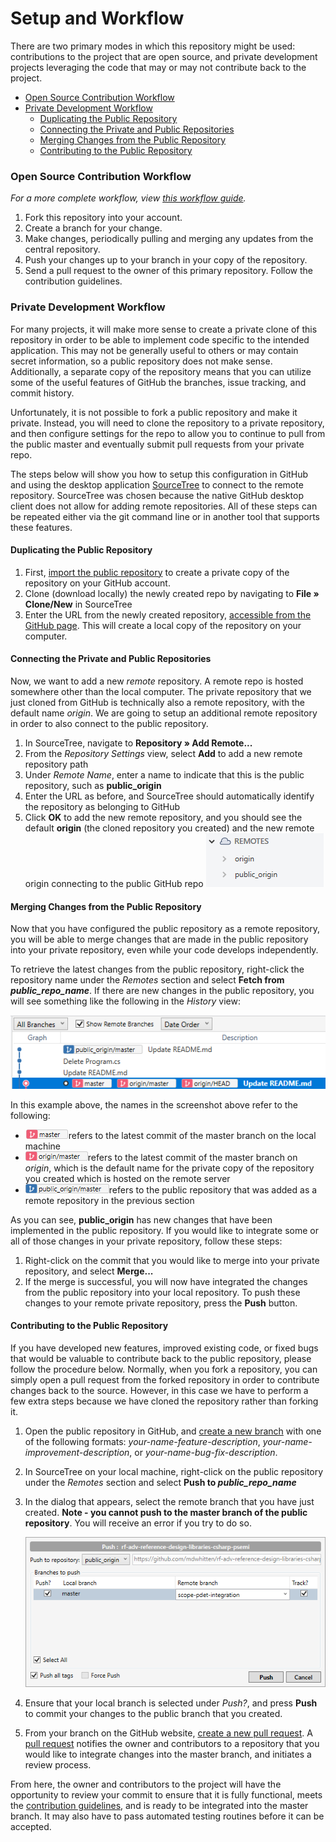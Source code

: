 # Setup and Workflow

There are two primary modes in which this repository might be used: contributions to the project that are open source, and private development projects leveraging the code that may or may not contribute back to the project.

+ [Open Source Contribution Workflow](#open-source-contribution-workflow)
+ [Private Development Workflow](#private-development-workflow)
	- [Duplicating the Public Repository](#duplicating-the-public-repository)
	- [Connecting the Private and Public Repositories](#connecting-the-private-and-public-repositories)
	- [Merging Changes from the Public Repository](#merging-changes-from-the-public-repository)
	- [Contributing to the Public Repository](#contributing-to-the-public-repository)



### Open Source Contribution Workflow

*For a more complete workflow, view [this workflow guide](https://decibel.ni.com/content/docs/DOC-37417).*

1. Fork this repository into your account.
2. Create a branch for your change.
3. Make changes, periodically pulling and merging any updates from the central repository.
4. Push your changes up to your branch in your copy of the repository.
5. Send a pull request to the owner of this primary repository. Follow the contribution guidelines.



### Private Development Workflow

For many projects, it will make more sense to create a private clone of this repository in order to be able to implement code specific to the intended application. This may not be generally useful to others or may contain secret information, so a public repository does not make sense. Additionally, a separate copy of the repository means that you can utilize some of the useful features of GitHub the branches, issue tracking, and commit history.

Unfortunately, it is not possible to fork a public repository and make it private. Instead, you will need to clone the repository to a private repository, and then configure settings for the repo to allow you to continue to pull from the public master and eventually submit pull requests from your private repo.

The steps below will show you how to setup this configuration in GitHub and using the desktop application [SourceTree](https://www.sourcetreeapp.com/) to connect to the remote repository. SourceTree was chosen because the native GitHub desktop client does not allow for adding remote repositories. All of these steps can be repeated either via the git command line or in another tool that supports these features.

#### Duplicating the Public Repository

1. First, [import the public repository](https://help.github.com/en/articles/importing-a-repository-with-github-importer) to create a private copy of the repository on your GitHub account.
2. Clone (download locally) the newly created repo by navigating to **File » Clone/New** in SourceTree
3. Enter the URL from the newly created repository, [accessible from the GitHub page](https://help.github.com/en/articles/which-remote-url-should-i-use). This will create a local copy of the repository on your computer.

#### Connecting the Private and Public Repositories

Now, we want to add a new *remote* repository. A remote repo is hosted somewhere other than the local computer. The private repository that we just cloned from GitHub is technically also a remote repository, with the default name *origin*. We are going to setup an additional remote repository in order to also connect to the public repository. 

1. In SourceTree, navigate to **Repository » Add Remote...** 
2. From the *Repository Settings* view, select **Add** to add a new remote repository path
3. Under *Remote Name*, enter a name to indicate that this is the public repository, such as **public_origin**
4. Enter the URL as before, and SourceTree should automatically identify the repository as belonging to GitHub 
5. Click **OK** to add the new remote repository, and you should see the default **origin** (the cloned repository you created) and the new remote origin connecting to the public GitHub repo
   ![Remotes View](/images/SETUP/remote_view.png)

#### Merging Changes from the Public Repository

Now that you have configured the public repository as a remote repository, you will be able to merge changes that are made in the public repository into your private repository, even while your code develops independently.

To retrieve the latest changes from the public repository, right-click the repository name under the *Remotes* section and select **Fetch from *public_repo_name***. If there are new changes in the public repository, you will see something like the following in the *History* view:

![History View with Public Changes](/Images/SETUP/sync_remote.png)

In this example above, the names in the screenshot above refer to the following:

- ![Master](images/SETUP/master.png)refers to the latest commit of the master branch on the local machine
- ![origin/master](images/SETUP/origin-master.png)refers to the latest commit of the master branch on *origin*, which is the default name for the private copy of the repository you created which is  hosted on the remote server
- ![public_origin/master](images/SETUP/public-origin-master.png)refers to the public repository that was added as a remote repository in the previous section

As you can see, **public_origin** has new changes that have been implemented in the public repository. If you would like to integrate some or all of those changes in your private repository, follow these steps:

1. Right-click on the commit that you would like to merge into your private repository, and select **Merge...**
2. If the merge is successful, you will now have integrated the changes from the public repository into your local repository. To push these changes to your remote private repository, press the **Push** button.

#### Contributing to the Public Repository

If you have developed new features, improved existing code, or fixed bugs that would be valuable to contribute back to the public repository, please follow the procedure below. Normally, when you fork a repository, you can simply open a pull request from the forked repository in order to contribute changes back to the source. However, in this case we have to perform a few extra steps because we have cloned the repository rather than forking it.

1. Open the public repository in GitHub, and [create a new branch](https://help.github.com/en/articles/creating-and-deleting-branches-within-your-repository) with one of the following formats: *your-name-feature-description*, *your-name-improvement-description*, or *your-name-bug-fix-description*.

2. In SourceTree on your local machine, right-click on the public repository under the *Remotes* section and select **Push to *public_repo_name***

3. In the dialog that appears, select the remote branch that you have just created. **Note - you cannot push to the master branch of the public repository**. You will receive an error if you try to do so.

   ![Push to Public Branch](images/SETUP/push_to_public.png)

4. Ensure that your local branch is selected under *Push?*, and press **Push** to commit your changes to the public branch that you created.

5. From your branch on the GitHub website, [create a new pull request](https://help.github.com/en/desktop/contributing-to-projects/creating-a-pull-request). A [pull request](https://help.github.com/en/articles/about-pull-requests) notifies the owner and contributors to a repository that you would like to integrate changes into the master branch, and initiates a review process.

From here, the owner and contributors to the project will have the opportunity to review your commit to ensure that it is fully functional, meets the [contribution guidelines](Contributing.md), and is ready to be integrated into the master branch. It may also have to pass automated testing routines before it can be accepted.